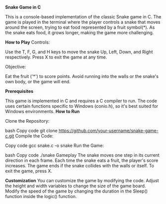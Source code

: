 **Snake Game in C**

This is a console-based implementation of the classic Snake game in C. The game is played in the terminal where the player controls a snake that moves around the screen, trying to eat food represented by a fruit symbol(*). As the snake eats food, it grows longer, making the game more challenging.

**How to Play**
Controls:

Use the T, F, G, and H keys to move the snake Up, Left, Down, and Right respectively.
Press X to exit the game at any time.

Objective:

Eat the fruit ('*') to score points.
Avoid running into the walls or the snake's own body, or the game will end.

**Prerequisites**

This game is implemented in C and requires a C compiler to run.
The code uses certain functions specific to Windows (conio.h), so it's best suited for Windows environments.
**How to Run**

Clone the Repository:

bash
Copy code
git clone https://github.com/your-username/snake-game-c.git
Compile the Code:

Copy code
gcc snake.c -o snake
Run the Game:

bash
Copy code
./snake
Gameplay
The snake moves one step in its current direction in each frame.
Each time the snake eats a fruit, the player's score increases.
The game ends if the snake collides with the walls or itself.
To exit the game, press X.

**Customization**
You can customize the game by modifying the code.
Adjust the height and width variables to change the size of the game board.
Modify the speed of the game by changing the duration in the Sleep() function inside the logic() function.








